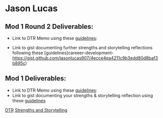 # Jason Lucas

## Mod 1 Round 2 Deliverables:

* Link to DTR Memo using these [guidelines](https://gist.github.com/jasonlucas907/48288dd1150fdf75c33902fcd6a06aed):

* Link to gist documenting further strengths and storytelling reflections following these [guidelines]careeer-development-https://gist.github.com/jasonlucas907/4ecce4ea4211c9b3edd80d8baf3b895c)


## Mod 1 Deliverables:
* Link to DTR Memo using these [guidelines](https://github.com/turingschool/career-development-curriculum/blob/master/module_one/dtr_guidelines_memo.md):
* Link to gist documenting your strengths & storytelling reflection using these [guidelines](https://github.com/turingschool/career-development-curriculum/blob/master/module_one/strengths_storytelling_reflection.md)



[DTR](https://gist.github.com/jasonlucas907/907aac56c3207169e110d1c15a457a50)
[Strengths and Storytelling](https://gist.github.com/jasonlucas907/0dd41e4e6512786cc2394bf75c9c7f9c)
